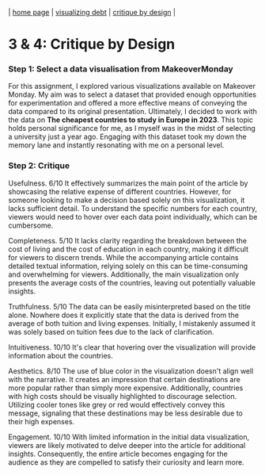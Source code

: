 | [home page](https://isha0807.github.io/Portfolio/) | [visualizing debt](visualizing-government-debt) | [critique by design](critique-by-design) |

# 3 & 4: Critique by Design

### Step 1: Select a data visualisation from MakeoverMonday
For this assignment, I explored various visualizations available on Makeover Monday. My aim was to select a dataset that provided enough opportunities for experimentation and offered a more effective means of conveying the data compared to its original presentation. Ultimately, I decided to work with the data on **The cheapest countries to study in Europe in 2023**. This topic holds personal significance for me, as I myself was in the midst of selecting a university just a year ago. Engaging with this dataset took my down the memory lane and instantly resonating with me on a personal level.

### Step 2: Critique

Usefulness. 
6/10 
It effectively summarizes the main point of the article by showcasing the relative expense of different countries. However, for someone looking to make a decision based solely on this visualization, it lacks sufficient detail. To understand the specific numbers for each country, viewers would need to hover over each data point individually, which can be cumbersome.

Completeness.
5/10
It lacks clarity regarding the breakdown between the cost of living and the cost of education in each country, making it difficult for viewers to discern trends. While the accompanying article contains detailed textual information, relying solely on this can be time-consuming and overwhelming for viewers. Additionally, the main visualization only presents the average costs of the countries, leaving out potentially valuable insights.

Truthfulness. 
5/10 
The data can be easily misinterpreted based on the title alone. Nowhere does it explicitly state that the data is derived from the average of both tuition and living expenses. Initially, I mistakenly assumed it was solely based on tuition fees due to the lack of clarification.

Intuitiveness. 
10/10 
It's clear that hovering over the visualization will provide information about the countries.

Aesthetics. 
8/10 
The use of blue color in the visualization doesn't align well with the narrative. It creates an impression that certain destinations are more popular rather than simply more expensive. Additionally, countries with high costs should be visually highlighted to discourage selection. Utilizing cooler tones like grey or red would effectively convey this message, signaling that these destinations may be less desirable due to their high expenses.

Engagement. 
10/10 
With limited information in the initial data visualization, viewers are likely motivated to delve deeper into the article for additional insights. Consequently, the entire article becomes engaging for the audience as they are compelled to satisfy their curiosity and learn more.

